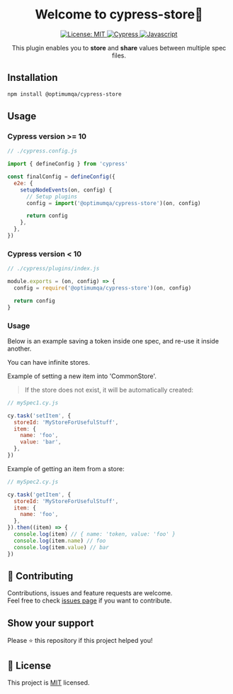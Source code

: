 <div align=center>
  <h1 align="center">Welcome to cypress-store👋 </h1>
  <a href="https://github.com/optimumqa/cypress-store/blob/main/LICENSE">
    <img alt="License: MIT" src="https://img.shields.io/badge/license-MIT-yellow.svg" target="_blank" />
  </a>
  <a href="">
    <img alt="Cypress" src="https://img.shields.io/badge/-cypress-%23E5E5E5?style=for-the-badge&logo=cypress&logoColor=058a5e" target="_blank" />
  </a>
  <a href="">
    <img alt="Javascript" src="https://img.shields.io/badge/javascript-%23323330.svg?style=for-the-badge&logo=javascript&logoColor=%23F7DF1E" target="_blank" />
  </a>

This plugin enables you to <b>store</b> and <b>share</b> values between multiple spec files.

</div>

## Installation

```sh
npm install @optimumqa/cypress-store
```

## Usage

### Cypress version >= 10

```js
// ./cypress.config.js

import { defineConfig } from 'cypress'

const finalConfig = defineConfig({
  e2e: {
    setupNodeEvents(on, config) {
      // Setup plugins
      config = import('@optimumqa/cypress-store')(on, config)

      return config
    },
  },
})
```

### Cypress version < 10

```js
// ./cypress/plugins/index.js

module.exports = (on, config) => {
  config = require('@optimumqa/cypress-store')(on, config)

  return config
}
```

### Usage

Below is an example saving a token inside one spec, and re-use it inside another.

You can have infinite stores.

Example of setting a new item into 'CommonStore'.

> If the store does not exist, it will be automatically created:

```js
// mySpec1.cy.js

cy.task('setItem', {
  storeId: 'MyStoreForUsefulStuff',
  item: {
    name: 'foo',
    value: 'bar',
  },
})
```

Example of getting an item from a store:

```js
// mySpec2.cy.js

cy.task('getItem', {
  storeId: 'MyStoreForUsefulStuff',
  item: {
    name: 'foo',
  },
}).then((item) => {
  console.log(item) // { name: 'token, value: 'foo' }
  console.log(item.name) // foo
  console.log(item.value) // bar
})
```

## 🤝 Contributing

Contributions, issues and feature requests are welcome.<br />
Feel free to check [issues page](https://github.com/optimumqa/cypress-store/issues) if you want to contribute.<br />

## Show your support

Please ⭐️ this repository if this project helped you!

## 📝 License

This project is [MIT](https://github.com/optimumqa/cypress-store/blob/main/LICENSE) licensed.
